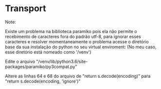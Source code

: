 # Transport

Note:


Existe um problema na biblioteca paramiko pois ela não permite o recebimento de caracteres fora do padrão utf-8, para ignorar esses caracteres e resolver momentaneamente o problema acesse o diretório base da sua instalação do python no seu virtual enviroment:
(No meu caso, esse diretório está nomeado como '/venv')

Edite o arquivo "/venv/lib/python3.6/site-packages/paramiko/py3compat.py"


Altere as linhas 64 e 68 do arquivo de "return s.decode(encoding)" para "return s.decode(encoding, 'ignore')"

